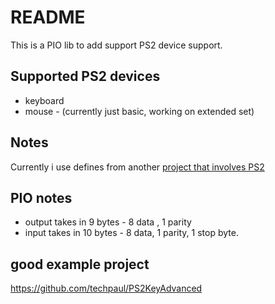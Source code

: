 # README
This is a PIO lib to add support PS2 device support.

## Supported PS2 devices
* keyboard
* mouse - (currently just basic, working on extended set)

## Notes
Currently i use defines from another [project that involves PS2](https://github.com/brendena/atkPico) 

## PIO notes
* output takes in 9 bytes - 8 data , 1 parity
* input takes in 10 bytes - 8 data, 1 parity, 1 stop byte.




## good example project
https://github.com/techpaul/PS2KeyAdvanced